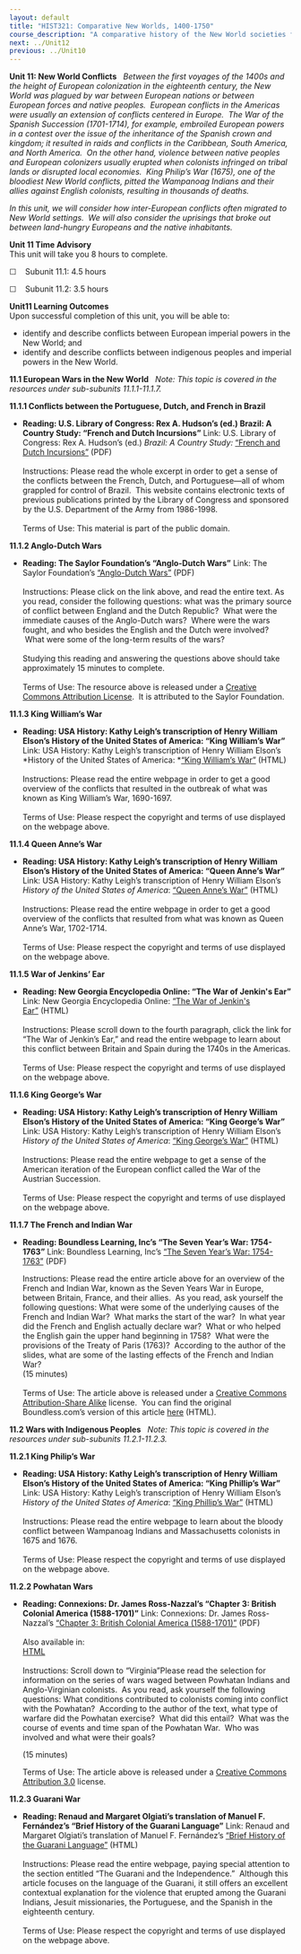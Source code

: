 ```yaml
---
layout: default
title: "HIST321: Comparative New Worlds, 1400-1750"
course_description: "A comparative history of the New World societies from 1400 to 1750, focusing on the interactions between indigenous American groups, Africans, and European colonizers."
next: ../Unit12
previous: ../Unit10
---
```

**Unit 11: New World Conflicts** <span id="11"></span> 
*Between the first voyages of the 1400s and the height of European
colonization in the eighteenth century, the New World was plagued by war
between European nations or between European forces and native peoples. 
European conflicts in the Americas were usually an extension of
conflicts centered in Europe.  The War of the Spanish Succession
(1701-1714), for example, embroiled European powers in a contest over
the issue of the inheritance of the Spanish crown and kingdom; it
resulted in raids and conflicts in the Caribbean, South America, and
North America.  On the other hand, violence between native peoples and
European colonizers usually erupted when colonists infringed on tribal
lands or disrupted local economies.  King Philip’s War (1675), one of
the bloodiest New World conflicts, pitted the Wampanoag Indians and
their allies against English colonists, resulting in thousands of
deaths.*  
  
 *In this unit, we will consider how inter-European conflicts often
migrated to New World settings.  We will also consider the uprisings
that broke out between land-hungry Europeans and the native
inhabitants.*

**Unit 11 Time Advisory**  
This unit will take you 8 hours to complete.

☐    Subunit 11.1: 4.5 hours

☐    Subunit 11.2: 3.5 hours

**Unit11 Learning Outcomes**  
Upon successful completion of this unit, you will be able to:

-   identify and describe conflicts between European imperial powers in
    the New World; and
-   identify and describe conflicts between indigenous peoples and
    imperial powers in the New World.

**11.1 European Wars in the New World** <span id="11.1"></span> 
*Note: This topic is covered in the resources under sub-subunits
11.1.1-11.1.7.*

**11.1.1 Conflicts between the Portuguese, Dutch, and French in Brazil**
<span id="11.1.1"></span> 
-   **Reading: U.S. Library of Congress: Rex A. Hudson’s (ed.) Brazil: A
    Country Study: “French and Dutch Incursions”**
    Link: U.S. Library of Congress: Rex A. Hudson’s (ed.) *Brazil: A
    Country Study:* [“French and Dutch
    Incursions”](http://www.saylor.org/site/wp-content/uploads/2011/08/HIST321-11.1.1-French-and-Dutch-Incursions.pdf) (PDF)  
        
     Instructions: Please read the whole excerpt in order to get a sense
    of the conflicts between the French, Dutch, and Portuguese—all of
    whom grappled for control of Brazil.  This website contains
    electronic texts of previous publications printed by the Library of
    Congress and sponsored by the U.S. Department of the Army from
    1986-1998.  
        
     Terms of Use: This material is part of the public domain.

**11.1.2 Anglo-Dutch Wars** <span id="11.1.2"></span> 
-   **Reading: The Saylor Foundation’s “Anglo-Dutch Wars”**
    Link: The Saylor Foundation’s [“Anglo-Dutch
    Wars”](http://www.saylor.org/site/wp-content/uploads/2012/11/HIST321-11.1.2-Anglo-Dutch-Wars-FINAL.pdf) (PDF)  
        
     Instructions: Please click on the link above, and read the entire
    text. As you read, consider the following questions: what was the
    primary source of conflict between England and the Dutch Republic?
     What were the immediate causes of the Anglo-Dutch wars?  Where were
    the wars fought, and who besides the English and the Dutch were
    involved?  What were some of the long-term results of the wars?  
        
     Studying this reading and answering the questions above should take
    approximately 15 minutes to complete.  
        
     Terms of Use: The resource above is released under a [Creative
    Commons Attribution
    License](http://creativecommons.org/licenses/by/3.0/us/).  It is
    attributed to the Saylor Foundation.

**11.1.3 King William’s War** <span id="11.1.3"></span> 
-   **Reading: USA History: Kathy Leigh’s transcription of Henry William
    Elson’s History of the United States of America: “King William’s
    War”**
    Link: USA History: Kathy Leigh’s transcription of Henry William
    Elson’s *History of the United States of America: *[“King William’s
    War”](http://www.usahistory.info/colonial-wars/King-Williams-War.html) (HTML)  
        
     Instructions: Please read the entire webpage in order to get a good
    overview of the conflicts that resulted in the outbreak of what was
    known as King William’s War, 1690-1697.  
        
     Terms of Use: Please respect the copyright and terms of use
    displayed on the webpage above.

**11.1.4 Queen Anne’s War** <span id="11.1.4"></span> 
-   **Reading: USA History: Kathy Leigh’s transcription of Henry William
    Elson’s History of the United States of America: “Queen Anne’s
    War”**
    Link: USA History: Kathy Leigh’s transcription of Henry William
    Elson’s *History of the United States of America*: [“Queen Anne’s
    War”](http://www.usahistory.info/colonial-wars/Queen-Annes-War.html) (HTML)  
        
     Instructions: Please read the entire webpage in order to get a good
    overview of the conflicts that resulted from what was known as Queen
    Anne’s War, 1702-1714.  
                              
     Terms of Use: Please respect the copyright and terms of use
    displayed on the webpage above.

**11.1.5 War of Jenkins’ Ear** <span id="11.1.5"></span> 
-   **Reading: New Georgia Encyclopedia Online: “The War of Jenkin's
    Ear”**
    Link: New Georgia Encyclopedia Online: [“The War of Jenkin's
    Ear”](http://www.nps.gov/fofr/historyculture/upload/ear.pdf) (HTML)  
        
     Instructions: Please scroll down to the fourth paragraph, click the
    link for “The War of Jenkin’s Ear,” and read the entire webpage to
    learn about this conflict between Britain and Spain during the 1740s
    in the Americas.  
        
     Terms of Use: Please respect the copyright and terms of use
    displayed on the webpage above.

**11.1.6 King George’s War** <span id="11.1.6"></span> 
-   **Reading: USA History: Kathy Leigh’s transcription of Henry William
    Elson’s History of the United States of America: “King George’s
    War”**
    Link: USA History: Kathy Leigh’s transcription of Henry William
    Elson’s *History of the United States of America*: [“King George’s
    War”](http://www.usahistory.info/colonial-wars/King-Georges-War.html) (HTML)  
        
     Instructions: Please read the entire webpage to get a sense of the
    American iteration of the European conflict called the War of the
    Austrian Succession.  
        
     Terms of Use: Please respect the copyright and terms of use
    displayed on the webpage above.

**11.1.7 The French and Indian War** <span id="11.1.7"></span> 
-   **Reading: Boundless Learning, Inc’s “The Seven Year’s War:
    1754-1763”**
    Link: Boundless Learning, Inc’s [“The Seven Year’s War:
    1754-1763”](http://www.saylor.org/site/wp-content/uploads/2013/02/HIST321-11.1.7_The-French-and-Indian-War.pdf) (PDF)  

      
     Instructions: Please read the entire article above for an overview
    of the French and Indian War, known as the Seven Years War in
    Europe, between Britain, France, and their allies.  As you read, ask
    yourself the following questions: What were some of the underlying
    causes of the French and Indian War?  What marks the start of the
    war?  In what year did the French and English actually declare war?
     What or who helped the English gain the upper hand beginning in
    1758?  What were the provisions of the Treaty of Paris (1763)?
     According to the author of the slides, what are some of the lasting
    effects of the French and Indian War?  
     (15 minutes)  
        
     Terms of Use: The article above is released under a [Creative
    Commons Attribution-Share
    Alike](http://creativecommons.org/licenses/by-sa/3.0/) license.  You
    can find the original Boundless.com’s version of this
    article [here](https://www.boundless.com/history/british-empire-and-colonial-crisis-1754-1775/seven-year-s-war-1754-1763/seven-year-s-war-1754-1763/) (HTML).

**11.2 Wars with Indigenous Peoples** <span id="11.2"></span> 
*Note: This topic is covered in the resources under sub-subunits
11.2.1-11.2.3.*

**11.2.1 King Philip’s War** <span id="11.2.1"></span> 
-   **Reading: USA History: Kathy Leigh’s transcription of Henry William
    Elson’s History of the United States of America: “King Phillip’s
    War”**
    Link: USA History: Kathy Leigh’s transcription of Henry William
    Elson’s *History of the United States of America*: [“King Phillip’s
    War”](http://www.usahistory.info/NewEngland/King-Philips-War.html) (HTML)  
        
     Instructions: Please read the entire webpage to learn about the
    bloody conflict between Wampanoag Indians and Massachusetts
    colonists in 1675 and 1676.  
        
     Terms of Use: Please respect the copyright and terms of use
    displayed on the webpage above.

**11.2.2 Powhatan Wars** <span id="11.2.2"></span> 
-   **Reading: Connexions: Dr. James Ross-Nazzal’s “Chapter 3: British
    Colonial America (1588-1701)”**
    Link: Connexions: Dr. James Ross-Nazzal’s [“Chapter 3: British
    Colonial America
    (1588-1701)”](http://www.saylor.org/site/wp-content/uploads/2013/02/HIST321-5.2.3_Ch-3-British-Colonial-America.pdf) (PDF)  
        
     Also available in:  
     [HTML](http://cnx.org/content/m35277/latest/content_info)  
        
     Instructions: Scroll down to “Virginia”Please read the selection
    for information on the series of wars waged between Powhatan Indians
    and Anglo-Virginian colonists.  As you read, ask yourself the
    following questions: What conditions contributed to colonists coming
    into conflict with the Powhatan?  According to the author of the
    text, what type of warfare did the Powhatan exercise?  What did this
    entail?  What was the course of events and time span of the Powhatan
    War.  Who was involved and what were their goals?  

      
     (15 minutes)             
      
     Terms of Use: The article above is released under a [Creative
    Commons Attribution
    3.0](http://creativecommons.org/licenses/by/3.0/) license.

**11.2.3 Guarani War** <span id="11.2.3"></span> 
-   **Reading: Renaud and Margaret Olgiati’s translation of Manuel F.
    Fernández’s “Brief History of the Guarani Language”**
    Link: Renaud and Margaret Olgiati’s translation of Manuel F.
    Fernández’s [“Brief History of the Guarani
    Language”](http://www.datamex.com.py/guarani/en/marandeko/brief_history.html)
    (HTML)  
        
     Instructions: Please read the entire webpage, paying special
    attention to the section entitled “The Guarani and the
    Independence.”  Although this article focuses on the language of the
    Guarani, it still offers an excellent contextual explanation for the
    violence that erupted among the Guarani Indians, Jesuit
    missionaries, the Portuguese, and the Spanish in the eighteenth
    century.  
        
     Terms of Use: Please respect the copyright and terms of use
    displayed on the webpage above.


